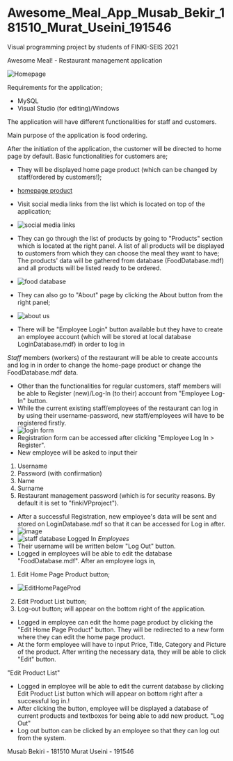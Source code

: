 # Awesome_Meal_App_Musab_Bekir_181510_Murat_Useini_191546

Visual programming project by students of FINKI-SEIS 2021

Awesome Meal! - Restaurant management application

![Homepage](https://user-images.githubusercontent.com/63672103/121812950-3dc74000-cc6a-11eb-9ea0-1ea6242ae783.png)

Requirements for the application;
- MySQL
- Visual Studio (for editing)/Windows

The application will have different functionalities for staff and customers.

Main purpose of the application is food ordering.

After the initiation of the application, the customer will be directed to home page by default. Basic functionalities for customers are;
- They will be displayed home page product (which can be changed by staff/ordered by customers!);
- [homepage product](https://user-images.githubusercontent.com/63672103/121812998-7404bf80-cc6a-11eb-8a06-2292639b9fe4.png)
- Visit social media links from the list which is located on top of the application;
- ![social media links](https://user-images.githubusercontent.com/63672103/121813026-972f6f00-cc6a-11eb-8933-e9060af6d26c.png)

- They can go through the list of products by going to "Products" section which is located at the right panel. A list of all products will be displayed to customers from which they can choose the meal they want to have;
  The products' data will be gathered from database (FoodDatabase.mdf) and all products will be listed ready to be ordered.
- ![food database](https://user-images.githubusercontent.com/63672103/121813080-d493fc80-cc6a-11eb-97d4-3521f41e8ded.png)

- They can also go to "About" page by clicking the About button from the right panel;
- ![about us](https://user-images.githubusercontent.com/63672103/121813160-102ec680-cc6b-11eb-837c-d13759332300.png)
- There will be "Employee Login" button available but they have to create an employee account (which will be stored at local database LoginDatabase.mdf) in order to log in

*Staff* members (workers) of the restaurant will be able to create accounts and log in in order to change the home-page product or change the FoodDatabase.mdf data.
- Other than the functionalities for regular customers, staff members will be able to Register (new)/Log-In (to their) account from "Employee Log-In" button.
- While the current existing staff/employees of the restaurant can log in by using their username-password, new staff/employees will have to be registered firstly.
- ![login form](https://user-images.githubusercontent.com/63672103/121813188-394f5700-cc6b-11eb-9f46-bfe87b4b17f3.png)
- Registration form can be accessed after clicking "Employee Log In > Register".
- New employee will be asked to input their
1. Username
2. Password (with confirmation)
3. Name
4. Surname
5. Restaurant management password (which is for security reasons. By default it is set to "finkiVPproject").
- After a successful Registration, new employee's data will be sent and stored on LoginDatabase.mdf so that it can be accessed for Log in after.
- ![image](https://user-images.githubusercontent.com/63672103/121813228-6865c880-cc6b-11eb-971d-786934d1969c.png)
- ![staff database](https://user-images.githubusercontent.com/63672103/121813368-09ed1a00-cc6c-11eb-9abc-dab23fe76893.png)
Logged In *Employees*
- Their username will be written below "Log Out" button.
- Logged in employees will be able to edit the database "FoodDatabase.mdf". After an employee logs in, 
1. Edit Home Page Product button;
- ![EditHomePageProd](https://user-images.githubusercontent.com/63672103/121819981-6feb9880-cc90-11eb-84f5-6e9a90fb746f.PNG)
2. Edit Product List button;
3. Log-out button;
will appear on the bottom right of the application.
- Logged in employee can edit the home page product by clicking the "Edit Home Page Product" button. They will be redirected to a new form where they can edit the home page product.
- At the form employee will have to input Price, Title, Category and Picture of the product. After writing the necessary data, they will be able to click "Edit" button.

"Edit Product List"
- Logged in employee will be able to edit the current database by clicking Edit Product List button which will appear on bottom right after a successful log in.!
- After clicking the button, employee will be displayed a database of current products and textboxes for being able to add new product.
"Log Out"
- Log out button can be clicked by an employee so that they can log out from the system.

Musab Bekiri - 181510
Murat Useini - 191546
